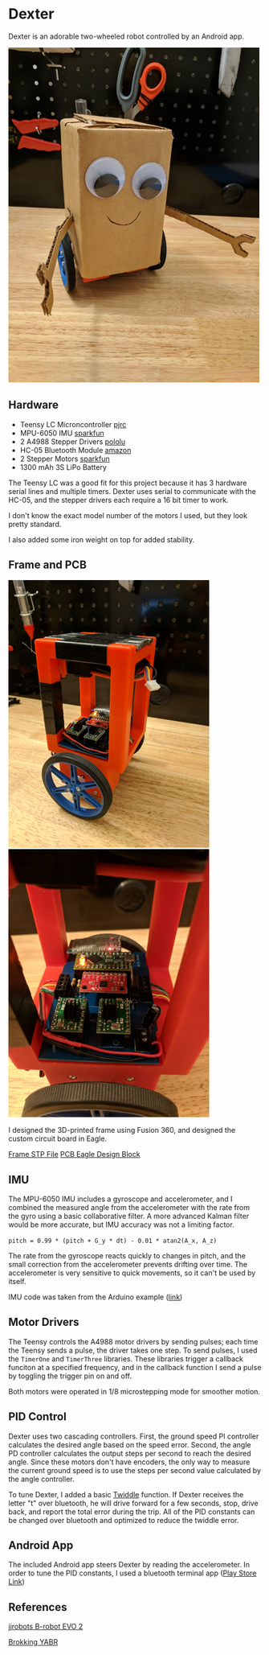 # Dexter #
Dexter is an adorable two-wheeled robot controlled by an Android app.


<img src="pictures/dexter.jpg" width="500">

## Hardware ##
* Teensy LC Microncontroller [pjrc](https://www.pjrc.com/teensy/teensyLC.html) 
* MPU-6050 IMU [sparkfun](https://www.sparkfun.com/products/11028)
* 2 A4988 Stepper Drivers [pololu](https://www.pololu.com/product/1182)
* HC-05 Bluetooth Module [amazon](https://www.amazon.com/LeaningTech-HC-05-Module-Pass-Through-Communication/dp/B00INWZRNC)
* 2 Stepper Motors [sparkfun](https://www.sparkfun.com/products/9238) 
* 1300 mAh 3S LiPo Battery

The Teensy LC was a good fit for this project because it has 3 hardware serial lines and multiple timers. 
Dexter uses serial to communicate with the HC-05, and the stepper drivers each require a 16 bit timer to work. 

I don't know the exact model number of the motors I used, but they look pretty standard.

I also added some iron weight on top for added stability.

## Frame and PCB ##

<img src="pictures/frame.jpg" width="400"> <img src="pictures/pcb.jpg" width="400">

I designed the 3D-printed frame using Fusion 360, and designed the custom circuit board in Eagle.

[Frame STP File](https://theokanning.com/wp-content/uploads/2019/03/Dexter-v1.zip)
[PCB Eagle Design Block](https://theokanning.com/wp-content/uploads/2019/03/dexter_design_block.zip)

## IMU ##
The MPU-6050 IMU includes a gyroscope and accelerometer, and I combined the measured angle from the accelerometer with the rate from the gyro using a basic collaborative filter. A more advanced Kalman filter would be more accurate, but IMU accuracy was not a limiting factor.

`pitch = 0.99 * (pitch + G_y * dt) - 0.01 * atan2(A_x, A_z)`

The rate from the gyroscope reacts quickly to changes in pitch, and the small correction from the accelerometer prevents drifting over time. The accelerometer is very sensitive to quick movements, so it can't be used by itself.

IMU code was taken from the Arduino example ([link](https://playground.arduino.cc/Main/MPU-6050#sketch))

## Motor Drivers ##
The Teensy controls the A4988 motor drivers by sending pulses; each time the Teensy sends a pulse, the driver takes one step. To send pulses, I used the `TimerOne` and `TimerThree` libraries. These libraries trigger a callback funciton at a specified frequency, and in the callback function I send a pulse by toggling the trigger pin on and off.

Both motors were operated in 1/8 microstepping mode for smoother motion.

## PID Control ##
Dexter uses two cascading controllers. First, the ground speed PI controller calculates the desired angle based on the speed error. Second, the angle PD controller calculates the output steps per second to reach the desired angle. Since these motors don't have encoders, the only way to measure the current ground speed is to use the steps per second value calculated by the angle controller.

To tune Dexter, I added a basic [Twiddle](https://www.youtube.com/watch?v=2uQ2BSzDvXs) function. If Dexter receives the letter "t" over bluetooth, he will drive forward for a few seconds, stop, drive back, and report the total error during the trip. All of the PID constants can be changed over bluetooth and optimized to reduce the twiddle error.

## Android App ##
The included Android app steers Dexter by reading the accelerometer. In order to tune the PID constants, I used a bluetooth terminal app ([Play Store Link](https://play.google.com/store/apps/details?id=com.giumig.apps.bluetoothserialmonitor&hl=en_US))

## References ##
[jjrobots B-robot EVO 2](https://github.com/jjrobots/B-ROBOT_EVO2/tree/master/Arduino/BROBOT_EVO2)

[Brokking YABR](http://www.brokking.net/yabr_main.html)
